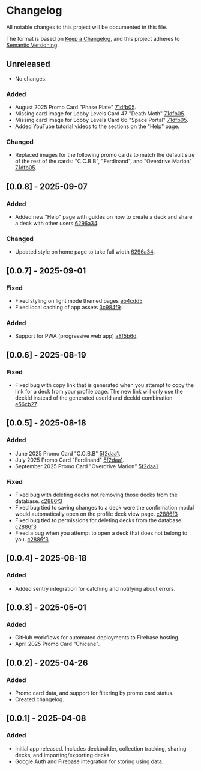 # Changelog

All notable changes to this project will be documented in this file.

The format is based on [Keep a Changelog](https://keepachangelog.com/en/1.1.0/),
and this project adheres to [Semantic Versioning](https://semver.org/spec/v2.0.0.html).

## Unreleased

- No changes.

### Added

- August 2025 Promo Card "Phase Plate" [71dfb05](https://github.com/scottwestover/backrooms-tcg-deck-builder/commit/71dfb0545fe5a743d560bddda35a0e0faafeca3c).
- Missing card image for Lobby Levels Card 47 "Death Moth" [71dfb05](https://github.com/scottwestover/backrooms-tcg-deck-builder/commit/71dfb0545fe5a743d560bddda35a0e0faafeca3c).
- Missing card image for Lobby Levels Card 66 "Space Portal" [71dfb05](https://github.com/scottwestover/backrooms-tcg-deck-builder/commit/71dfb0545fe5a743d560bddda35a0e0faafeca3c).
- Added YouTube tutorial videos to the sections on the "Help" page.

### Changed

- Replaced images for the following promo cards to match the default size of the rest of the cards: "C.C.B.B", "Ferdinand", and "Overdrive Marion" [71dfb05](https://github.com/scottwestover/backrooms-tcg-deck-builder/commit/71dfb0545fe5a743d560bddda35a0e0faafeca3c).

## [0.0.8] - 2025-09-07

### Added

- Added new "Help" page with guides on how to create a deck and share a deck with other users [6296a34](https://github.com/scottwestover/backrooms-tcg-deck-builder/commit/6296a34328933b6d3113ad2808a9fe92103aff3c).

### Changed

- Updated style on home page to take full width [6296a34](https://github.com/scottwestover/backrooms-tcg-deck-builder/commit/6296a34328933b6d3113ad2808a9fe92103aff3c).

## [0.0.7] - 2025-09-01

### Fixed

- Fixed styling on light mode themed pages [eb4cdd5](https://github.com/scottwestover/backrooms-tcg-deck-builder/commit/eb4cdd525e28282dbff563066de376655b8eb8c0).
- Fixed local caching of app assets [3c984f9](https://github.com/scottwestover/backrooms-tcg-deck-builder/commit/3c984f915e11d487b9fa3f38bcde992980dc9664).

### Added

- Support for PWA (progressive web app) [a8f5b6d](https://github.com/scottwestover/backrooms-tcg-deck-builder/commit/a8f5b6dffe90324fea7552a6b20ced3fe45e5993).

## [0.0.6] - 2025-08-19

### Fixed

- Fixed bug with copy link that is generated when you attempt to copy the link for a deck from your profile page. The new link will only use the deckId instead of the generated userId and deckId combination [e56cb27](https://github.com/scottwestover/backrooms-tcg-deck-builder/pull/36/commits/e56cb27349acdb847609cec5ed901843f93e1a07).

## [0.0.5] - 2025-08-18

### Added

- June 2025 Promo Card "C.C.B.B" [5f2daa1](https://github.com/scottwestover/backrooms-tcg-deck-builder/pull/34/commits/5f2daa19d99f5a6b296dd6fa1d50d6dd0dea6ccf).
- July 2025 Promo Card "Ferdinand" [5f2daa1](https://github.com/scottwestover/backrooms-tcg-deck-builder/pull/34/commits/5f2daa19d99f5a6b296dd6fa1d50d6dd0dea6ccf).
- September 2025 Promo Card "Overdrive Marion" [5f2daa1](https://github.com/scottwestover/backrooms-tcg-deck-builder/pull/34/commits/5f2daa19d99f5a6b296dd6fa1d50d6dd0dea6ccf).

### Fixed

- Fixed bug with deleting decks not removing those decks from the database. [c2886f3](https://github.com/scottwestover/backrooms-tcg-deck-builder/pull/34/commits/c2886f354f58c43809e3667de848adaa74b6310e)
- Fixed bug tied to saving changes to a deck were the confirmation modal would automatically open on the profile deck view page. [c2886f3](https://github.com/scottwestover/backrooms-tcg-deck-builder/pull/34/commits/c2886f354f58c43809e3667de848adaa74b6310e)
- Fixed bug tied to permissions for deleting decks from the database. [c2886f3](https://github.com/scottwestover/backrooms-tcg-deck-builder/pull/34/commits/c2886f354f58c43809e3667de848adaa74b6310e)
- Fixed a bug when you attempt to open a deck that does not belong to you. [c2886f3](https://github.com/scottwestover/backrooms-tcg-deck-builder/pull/34/commits/c2886f354f58c43809e3667de848adaa74b6310e)

## [0.0.4] - 2025-08-18

### Added

- Added sentry integration for catching and notifying about errors.

## [0.0.3] - 2025-05-01

### Added

- GitHub workflows for automated deployments to Firebase hosting.
- April 2025 Promo Card "Chicane".

## [0.0.2] - 2025-04-26

### Added

- Promo card data, and support for filtering by promo card status.
- Created changelog.

## [0.0.1] - 2025-04-08

### Added

- Initial app released. Includes deckbuilder, collection tracking, sharing decks, and importing/exporting decks.
- Google Auth and Firebase integration for storing using data.
